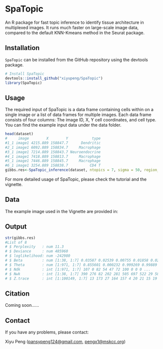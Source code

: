 SpaTopic
=======

An R package for fast topic inference to identify tissue architecture in multiplexed images.
It runs much faster on large-scale image data, compared to the default KNN-Kmeans method in the Seurat package.


## Installation

`SpaTopic` can be installed from the GitHub repository using the devtools package.

``` r
# Install SpaTopic
devtools::install_github("xiyupeng/SpaTopic")
library(SpaTopic)
```

## Usage

The required input of SpaTopic is a data frame containing cells within on a single image or a list of data frames for multiple images. Each data frame consists of four columns: The image ID, X, Y cell coordinates, and cell type. 
You can find the example input data under the data folder.

``` r
head(dataset)
#     image        X        Y           type
#1_1 image1 4215.889 158847.7      Dendritic
#2_1 image1 6092.889 158834.7     Macrophage
#3_1 image1 7214.889 158843.7 Neuroendocrine
#4_1 image1 7418.889 158813.7     Macrophage
#5_1 image1 7446.889 158845.7     Macrophage
#6_1 image1 3254.889 158838.7          CD4 T
gibbs.res<-SpaTopic_inference(dataset, ntopics = 7, sigma = 50, region_radius = 400)
```

For more detailed usage of SpaTopic,
please check the tutorial and the vignette.

## Data

The example image used in the Vignette are provided in: 

## Output

``` r
str(gibbs.res)
#List of 8
# $ Perplexity   : num 11.3
# $ Deviance     : num 485960
# $ loglikelihood: num -242980
# $ Beta         : num [1:38, 1:7] 0.03587 0.02539 0.00755 0.01858 0.02585 ...
# $ Theta        : num [1:971, 1:7] 0.855601 0.000232 0.999269 0.99889 0.998725 ...
# $ Ndk          : int [1:971, 1:7] 107 0 82 54 47 72 100 0 0 0 ...
# $ Nwk          : int [1:38, 1:7] 390 276 82 202 281 505 697 522 29 58 ...
# $ Z.trace      : int [1:100149, 1:7] 13 173 27 164 157 4 20 21 15 19 ...
```

## Citation

Coming soon......

## Contact

If you have any problems, please contact:

Xiyu Peng (pansypeng124@gmail.com, pengx1@mskcc.org)



